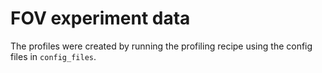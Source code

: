 # FOV experiment data

The profiles were created by running the profiling recipe using the config files in `config_files`.
